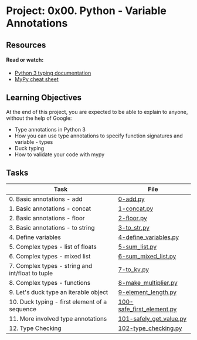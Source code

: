 # Project: 0x00. Python - Variable Annotations

## Resources

#### Read or watch:

- [Python 3 typing documentation](https://docs.python.org/3/library/typing.html)
- [MyPy cheat sheet](https://mypy.readthedocs.io/en/latest/cheat_sheet_py3.html)

## Learning Objectives

At the end of this project, you are expected to be able to explain to anyone, without the help of Google:

- Type annotations in Python 3
- How you can use type annotations to specify function signatures and variable - types
- Duck typing
- How to validate your code with mypy

## Tasks

| Task                                             | File                                                     |
| ------------------------------------------------ | -------------------------------------------------------- |
| 0. Basic annotations - add                       | [0-add.py](./0-add.py)                                   |
| 1. Basic annotations - concat                    | [1-concat.py](./1-concat.py)                             |
| 2. Basic annotations - floor                     | [2-floor.py](./2-floor.py)                               |
| 3. Basic annotations - to string                 | [3-to_str.py](./3-to_str.py)                             |
| 4. Define variables                              | [4-define_variables.py](./4-define_variables.py)         |
| 5. Complex types - list of floats                | [5-sum_list.py](./5-sum_list.py)                         |
| 6. Complex types - mixed list                    | [6-sum_mixed_list.py](./6-sum_mixed_list.py)             |
| 7. Complex types - string and int/float to tuple | [7-to_kv.py](./7-to_kv.py)                               |
| 8. Complex types - functions                     | [8-make_multiplier.py](./8-make_multiplier.py)           |
| 9. Let's duck type an iterable object            | [9-element_length.py](./9-element_length.py)             |
| 10. Duck typing - first element of a sequence    | [100-safe_first_element.py](./100-safe_first_element.py) |
| 11. More involved type annotations               | [101-safely_get_value.py](./101-safely_get_value.py)     |
| 12. Type Checking                                | [102-type_checking.py](./102-type_checking.py)           |

